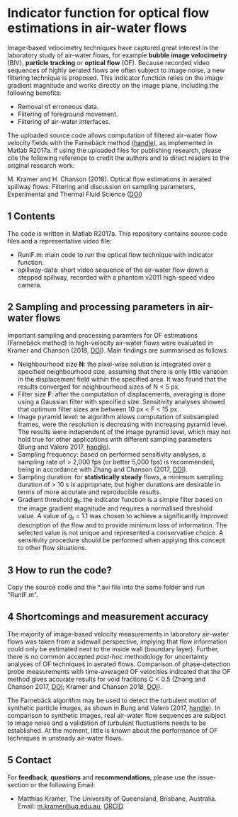 Indicator function for optical flow estimations in air-water flows
==================================================================

Image-based velocimetry techniques have captured great interest in the laboratory study of air-water flows, for example **bubble image velocimetry** (BIV), **particle tracking** or **optical flow** (OF). Because recorded video sequences of highly aerated flows are often subject to image noise, a new filtering technique is proposed. This indicator function relies on the image gradient magnitude and works directly on the image plane, including the following benefits: 

- Removal of erroneous data.
- Filtering of foreground movement.
- Filtering of air-water interfaces.

The uploaded source code allows computation of filtered air-water flow velocity fields with the Farnebäck method ([handle](https://www.ida.liu.se/ext/WITAS-ev/Computer_Vision_Technologies/PaperInfo/farneback02.html)), as implemented in Matlab R2017a. If using the uploaded files for publishing research, please cite the following reference to credit the authors and to direct readers to the original research work:

M. Kramer and H. Chanson (2018). Optical flow estimations in aerated spillway flows: Filtering and discussion on
sampling parameters, Experimental and Thermal Fluid Science ([DOI](https://doi.org/10.1016/j.expthermflusci.2018.12.002))


1 Contents
----------
The code is written in Matlab R2017a. This repository contains source code files and a representative video file:
- RunIF.m: main code to run the optical flow technique with indicator function.
- spillway-data: short video sequence of the air-water flow down a stepped spillway, recorded with a phantom v2011 high-speed video camera.


2 Sampling and processing parameters in air-water flows
-------------------------------------------------------
Important sampling and processing paramters for OF estimations (Farnebäck method) in high-velocity air-water flows were evaluated in Kramer and Chanson (2018, [DOI](https://doi.org/10.1016/j.expthermflusci.2018.12.002)). Main findings are summarised as follows:

- Neighbourhood size **N**: the pixel-wise solution is integrated over a specified neighbourhood size, assuming
that there is only little variation in the displacement field within the specified area. It was found that the results converged for neighbourhood sizes of N < 5 px.
- Filter size **F**:  after the computation of displacements, averaging is done using a Gaussian filter with specified size. Sensitivity analyses showed that optimum filter sizes are between 10 px < F < 15 px. 
- Image pyramid level: te algorithm allows computation of subsampled frames, were the resolution is decreasing with increasing pyramid level. The results were independent of the image pyramid level, which may not hold true for other applications with different sampling parameters (Bung and Valero 2017,
[handle](http://hdl.handle.net/2268/214198)).
- Sampling frequency: based on performed sensitivity analyses, a sampling rate of > 2,000 fps (or better 5,000 fps) is recommended, being in accordance with Zhang and Chanson (2017, [DOI](https://doi.org/10.1016/j.expthermflusci.2017.09.010)).
- Sampling duration: for **statistically steady** flows, a minimum sampling duration of > 10 s is appropriate, but higher durations are desirable in terms of more accurate and reproducible results. 
- Gradient threshold **g<sub>t</sub>**: the indicator function is a simple filter based on the image gradient magnitude and requires a normalised threshold value. A value of g<sub>t</sub> = 1.1 was chosen to achieve a significantly improved description of the flow and to provide minimum loss of information. The selected value is not unique and represented a conservative choice. A sensitivity procedure should be performed when applying this concept to other flow situations.

3 How to run the code?
----------------------
Copy the source code and the *.avi file into the same folder and run "RunIF.m".

4 Shortcomings and measurement accuracy
----------------------------------------
The majority of image-based velocity measurements in laboratory air-water flows was taken from a sidewall perspective, implying that flow information could only be estimated next to the inside wall (boundary layer). Further, there is no common accepted *post-hoc* methodology for uncertainty analyses of OF techniques in aerated flows. Comparison of phase-detection probe measurements with time-averaged OF velocities indicated that the OF method gives accurate results for void fractions C < 0.5 (Zhang and Chanson 2017, [DOI](https://doi.org/10.1016/j.expthermflusci.2017.09.010); Kramer and Chanson 2018, [DOI](https://doi.org/10.1016/j.expthermflusci.2018.12.002)). 

The Farnebäck algorithm may be used to detect the turbulent motion of synthetic particle images, as shown in Bung and Valero (2017, [handle](http://hdl.handle.net/2268/214198)). In comparison to synthetic images, real air-water flow sequences are subject to image noise and a validation of turbulent fluctuations needs to be established. At the moment, little is known about the performance of OF techniques in unsteady air-water flows. 


5 Contact
----------
For **feedback**, **questions** and **recommendations**, please use the issue-section or the following Email:

- Matthias Kramer, The University of Queensland, Brisbane, Australia. Email: m.kramer@uq.edu.au, [ORCID](https://orcid.org/0000-0001-5673-2751)

